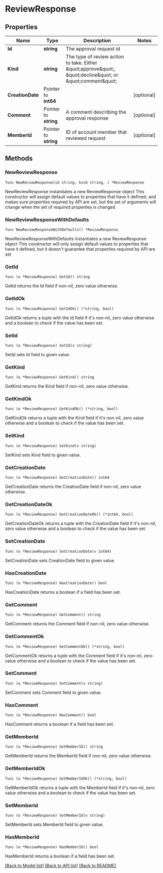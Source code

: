 # ReviewResponse

## Properties

Name | Type | Description | Notes
------------ | ------------- | ------------- | -------------
**Id** | **string** | The approval request id | 
**Kind** | **string** | The type of review action to take. Either \&quot;approve\&quot;, \&quot;decline\&quot; or \&quot;comment\&quot; | 
**CreationDate** | Pointer to **int64** |  | [optional] 
**Comment** | Pointer to **string** | A comment describing the approval response | [optional] 
**MemberId** | Pointer to **string** | ID of account member that reviewed request | [optional] 

## Methods

### NewReviewResponse

`func NewReviewResponse(id string, kind string, ) *ReviewResponse`

NewReviewResponse instantiates a new ReviewResponse object
This constructor will assign default values to properties that have it defined,
and makes sure properties required by API are set, but the set of arguments
will change when the set of required properties is changed

### NewReviewResponseWithDefaults

`func NewReviewResponseWithDefaults() *ReviewResponse`

NewReviewResponseWithDefaults instantiates a new ReviewResponse object
This constructor will only assign default values to properties that have it defined,
but it doesn't guarantee that properties required by API are set

### GetId

`func (o *ReviewResponse) GetId() string`

GetId returns the Id field if non-nil, zero value otherwise.

### GetIdOk

`func (o *ReviewResponse) GetIdOk() (*string, bool)`

GetIdOk returns a tuple with the Id field if it's non-nil, zero value otherwise
and a boolean to check if the value has been set.

### SetId

`func (o *ReviewResponse) SetId(v string)`

SetId sets Id field to given value.


### GetKind

`func (o *ReviewResponse) GetKind() string`

GetKind returns the Kind field if non-nil, zero value otherwise.

### GetKindOk

`func (o *ReviewResponse) GetKindOk() (*string, bool)`

GetKindOk returns a tuple with the Kind field if it's non-nil, zero value otherwise
and a boolean to check if the value has been set.

### SetKind

`func (o *ReviewResponse) SetKind(v string)`

SetKind sets Kind field to given value.


### GetCreationDate

`func (o *ReviewResponse) GetCreationDate() int64`

GetCreationDate returns the CreationDate field if non-nil, zero value otherwise.

### GetCreationDateOk

`func (o *ReviewResponse) GetCreationDateOk() (*int64, bool)`

GetCreationDateOk returns a tuple with the CreationDate field if it's non-nil, zero value otherwise
and a boolean to check if the value has been set.

### SetCreationDate

`func (o *ReviewResponse) SetCreationDate(v int64)`

SetCreationDate sets CreationDate field to given value.

### HasCreationDate

`func (o *ReviewResponse) HasCreationDate() bool`

HasCreationDate returns a boolean if a field has been set.

### GetComment

`func (o *ReviewResponse) GetComment() string`

GetComment returns the Comment field if non-nil, zero value otherwise.

### GetCommentOk

`func (o *ReviewResponse) GetCommentOk() (*string, bool)`

GetCommentOk returns a tuple with the Comment field if it's non-nil, zero value otherwise
and a boolean to check if the value has been set.

### SetComment

`func (o *ReviewResponse) SetComment(v string)`

SetComment sets Comment field to given value.

### HasComment

`func (o *ReviewResponse) HasComment() bool`

HasComment returns a boolean if a field has been set.

### GetMemberId

`func (o *ReviewResponse) GetMemberId() string`

GetMemberId returns the MemberId field if non-nil, zero value otherwise.

### GetMemberIdOk

`func (o *ReviewResponse) GetMemberIdOk() (*string, bool)`

GetMemberIdOk returns a tuple with the MemberId field if it's non-nil, zero value otherwise
and a boolean to check if the value has been set.

### SetMemberId

`func (o *ReviewResponse) SetMemberId(v string)`

SetMemberId sets MemberId field to given value.

### HasMemberId

`func (o *ReviewResponse) HasMemberId() bool`

HasMemberId returns a boolean if a field has been set.


[[Back to Model list]](../README.md#documentation-for-models) [[Back to API list]](../README.md#documentation-for-api-endpoints) [[Back to README]](../README.md)


